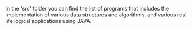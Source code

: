 In the 'src' folder you can find the list of programs that includes the implementation of various data structures and algorithms, and various real life logical applications using JAVA.
